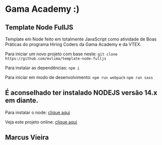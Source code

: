 # Gama Academy :)
## Template Node FullJS

Template em Node feito em totalmente JavaScript como atividade de Boas Práticas do programa Hiring Coders da Gama Academy e da VTEX.

Para iniciar um novo projeto com base neste:
`git clone https://github.com/mvlima/template-node-fulljs`

Para instalar as dependências:
`npm i`

Para iniciar em modo de desenvolvimento:
`npm run webpack`
`npm run sass`

## É aconselhado ter instalado NODEJS versão 14.x em diante.

Para instalar o node: [clique aqui](https://nodejs.org/en/)

Veja este projeto online: [clique aqui](url)

## Marcus Vieira